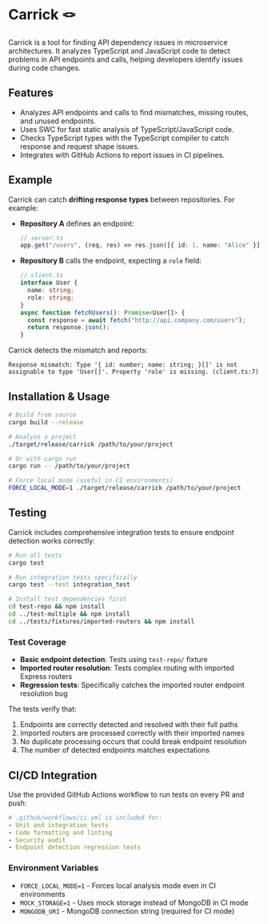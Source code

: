 # Carrick 🪢

Carrick is a tool for finding API dependency issues in microservice architectures. It analyzes TypeScript and JavaScript code to detect problems in API endpoints and calls, helping developers identify issues during code changes.

## Features
- Analyzes API endpoints and calls to find mismatches, missing routes, and unused endpoints.
- Uses SWC for fast static analysis of TypeScript/JavaScript code.
- Checks TypeScript types with the TypeScript compiler to catch response and request shape issues.
- Integrates with GitHub Actions to report issues in CI pipelines.

## Example
Carrick can catch **drifting response types** between repositories. For example:

- **Repository A** defines an endpoint:
  ```typescript
  // server.ts
  app.get("/users", (req, res) => res.json([{ id: 1, name: "Alice" }]));
  ```

- **Repository B** calls the endpoint, expecting a `role` field:
  ```typescript
  // client.ts
  interface User {
    name: string;
    role: string;
  }
  async function fetchUsers(): Promise<User[]> {
    const response = await fetch("http://api.company.com/users");
    return response.json();
  }
  ```

Carrick detects the mismatch and reports:
```
Response mismatch: Type '{ id: number; name: string; }[]' is not assignable to type 'User[]'. Property 'role' is missing. (client.ts:7)
```

## Installation & Usage

```bash
# Build from source
cargo build --release

# Analyze a project
./target/release/carrick /path/to/your/project

# Or with cargo run
cargo run -- /path/to/your/project

# Force local mode (useful in CI environments)
FORCE_LOCAL_MODE=1 ./target/release/carrick /path/to/your/project
```

## Testing

Carrick includes comprehensive integration tests to ensure endpoint detection works correctly:

```bash
# Run all tests
cargo test

# Run integration tests specifically
cargo test --test integration_test

# Install test dependencies first
cd test-repo && npm install
cd ../test-multiple && npm install  
cd ../tests/fixtures/imported-routers && npm install
```

### Test Coverage

- **Basic endpoint detection**: Tests using `test-repo/` fixture
- **Imported router resolution**: Tests complex routing with imported Express routers
- **Regression tests**: Specifically catches the imported router endpoint resolution bug

The tests verify that:
1. Endpoints are correctly detected and resolved with their full paths
2. Imported routers are processed correctly with their imported names
3. No duplicate processing occurs that could break endpoint resolution
4. The number of detected endpoints matches expectations

## CI/CD Integration

Use the provided GitHub Actions workflow to run tests on every PR and push:

```yaml
# .github/workflows/ci.yml is included for:
- Unit and integration tests
- Code formatting and linting  
- Security audit
- Endpoint detection regression tests
```

### Environment Variables

- `FORCE_LOCAL_MODE=1` - Forces local analysis mode even in CI environments
- `MOCK_STORAGE=1` - Uses mock storage instead of MongoDB in CI mode
- `MONGODB_URI` - MongoDB connection string (required for CI mode)
